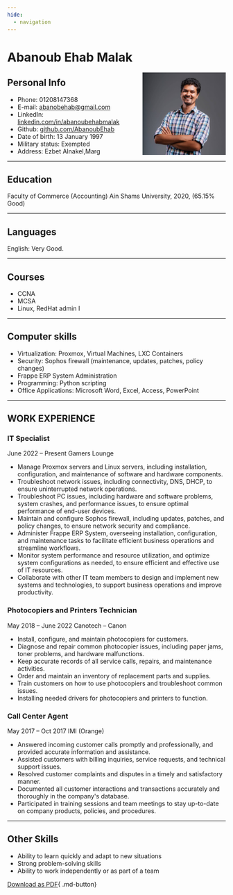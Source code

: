 ```yaml
---
hide:
  - navigation
---
```


# Abanoub Ehab Malak
<img style="float: right;" src="profile.jpg"  width="192" height="190">

## Personal Info

- Phone: 01208147368
- E-mail: [abanobehab@gmail.com](mailto:abanobehab@gmail.com)
- LinkedIn: [linkedin.com/in/abanoubehabmalak](http://linkedin.com/in/abanoubehabmalak)
- Github: [github.com/AbanoubEhab](http://github.com/AbanoubEhab)
- Date of birth: 13 January 1997
- Military status: Exempted 
- Address: Ezbet Alnakel,Marg 

---
## Education 

Faculty of Commerce (Accounting) Ain Shams University, 2020, (65.15% Good)

---

## Languages

English: Very Good.

---
## Courses

- CCNA 
- MCSA
- Linux, RedHat admin I

---

## Computer skills

- Virtualization: Proxmox, Virtual Machines, LXC Containers
- Security: Sophos firewall (maintenance, updates, patches, policy changes)
- Frappe ERP System Administration
- Programming: Python scripting
- Office Applications: Microsoft Word, Excel, Access, PowerPoint

---

## WORK EXPERIENCE

### IT Specialist

June 2022 – Present
Gamers Lounge

- Manage Proxmox servers and Linux servers, including installation, configuration, and maintenance of software and hardware components.
- Troubleshoot network issues, including connectivity, DNS, DHCP, to ensure uninterrupted network operations.
- Troubleshoot PC issues, including hardware and software problems, system crashes, and performance issues, to ensure optimal performance of end-user devices.
- Maintain and configure Sophos firewall, including updates, patches, and policy changes, to ensure network security and compliance.
- Administer Frappe ERP System, overseeing installation, configuration, and maintenance tasks to facilitate efficient business operations and streamline workflows.
- Monitor system performance and resource utilization, and optimize system configurations as needed, to ensure efficient and effective use of IT resources.
- Collaborate with other IT team members to design and implement new systems and technologies, to support business operations and improve productivity.

### Photocopiers and Printers Technician

May 2018 – June 2022
Canotech – Canon

- Install, configure, and maintain photocopiers for customers.
- Diagnose and repair common photocopier issues, including paper jams, toner problems, and hardware malfunctions.
- Keep accurate records of all service calls, repairs, and maintenance activities.
- Order and maintain an inventory of replacement parts and supplies.
- Train customers on how to use photocopiers and troubleshoot common issues.
- Installing needed drivers for photocopiers and printers to function.


### Call Center Agent

May 2017 – Oct 2017
IMI (Orange)

- Answered incoming customer calls promptly and professionally, and provided accurate information and assistance.
- Assisted customers with billing inquiries, service requests, and technical support issues.
- Resolved customer complaints and disputes in a timely and satisfactory manner.
- Documented all customer interactions and transactions accurately and thoroughly in the company's database.
- Participated in training sessions and team meetings to stay up-to-date on company products, policies, and procedures.

---

## Other Skills

- Ability to learn quickly and adapt to new situations
- Strong problem-solving skills
- Ability to work independently or as part of a team


[Download as PDF](https://drive.google.com/file/d/1IELMwuhPe4A0Ch2Ij_w0smm_QMUzInFT/view?usp=drive_link){ .md-button}

